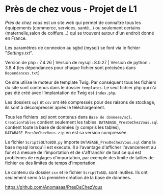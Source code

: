 # Près de chez vous - Projet de L1

*Près de chez vous* est un site web qui permet de connaître tous les équipements (commerce, services, santé...) ou seulement certains (maternelle,salon de coiffure...) qui se trouvent autour d'un endroit donné en France.

Les paramètres de connexion au sgbd (mysql) se font via le fichier "*Settings.txt*".

Version de php : 7.4.26     |      Version de mysql : 8.0.27     |     Version de python : 3.8.4 (les dépendances pour chaque fichier sont précisées dans `Dependances.txt`)

Ce site utilise le moteur de template Twig. Par conséquent tous les fichiers du site sont contenus dans le dossier `templates`. Le seul fichier php qui n'a pas été créé avec l'implantation de Twig est `index.php`.

Les dossiers `sql` et `csv` ont été compressés pour des raisons de stockage, ils sont à décompresser après le téléchargement.

Tous les fichiers .sql sont contenus dans `Base de donnees/sql`. `CreationTables` contient seulement les tables. `DATABASE_PresDeChezVous.sql` contient toute la base de données (y compris les tables), `DATABASE_PresDeChezVous.zip` en est sa version compressée.

Le fichier `ScriptSQLToBDD.py` importe `DATABASE_PresDeChezVous.sql` dans la base mysql lorsqu'il est executé. Il a l'avantage d'afficher l'avancement au fur et à mesure de l'importation et de s'affranchir de tout ce qui est problèmes de réglages d'importation, par exemple des limite de tailles de fichier ou des limites de temps d'importation.

Le contenu du dossier `csv` et le fichier `ScriptToSQL` sont inutiles. Ils ont seulement servi à la première création de la base de données.

<https://github.com/Anomaaaa/PresDeChezVous>
